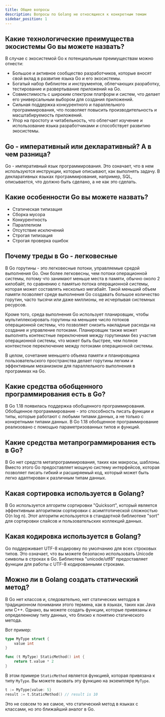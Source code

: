 ```yaml
---
title: Общие вопросы
description: Вопросы по Golang не относящиеся к конкретным темам
sidebar_position: 1
---
```


## Какие технологические преимущества экосистемы Go вы можете назвать?

В случае с экосистемой Go к потенциальным преимуществам можно отнести:

- Большое и активное сообщество разработчиков, которые вносят свой вклад в развитие языка Go и его экосистемы.
- Богатый набор библиотек и инструментов, облегчающих разработку, тестирование и развертывание приложений на Go.
- Совместимость с широким спектром платформ и систем, что делает его универсальным выбором для создания приложений.
- Сильная поддержка конкурентного и параллельного программирования, что позволяет повысить производительность и масштабируемость приложений.
- Упор на простоту и читабельность, что облегчает изучение и использование языка разработчиками и способствует развитию экосистемы.

## Go - императивный или декларативный? А в чем разница?

Go - императивный язык программирования. Это означает, что в нем используются инструкции, которые описывают, как выполнять задачу. В декларативных языках программирования, например, SQL, описывается, что должно быть сделано, а не как это сделать.

## Какие особенности Go вы можете назвать?

- Статическая типизация
- Сборка мусора
- Конкурентность
- Параллелизм
- Отсутствие исключений
- Строгая типизация
- Строгая проверка ошибок

## Почему треды в Go - легковесные

В Go горутины - это легковесные потоки, управляемые средой выполнения Go. Они более легковесны, чем потоки операционной системы, потому что занимают меньше места в памяти, обычно около 2 килобайт, по сравнению с памятью потока операционной системы, которая может составлять несколько мегабайт. Такой меньший объем памяти позволяет среде выполнения Go создавать большое количество горутин, часто тысячи или даже миллионы, не исчерпывая системных ресурсов.

Кроме того, среда выполнения Go использует планировщик, чтобы мультиплексировать горутины на меньшее число потоков операционной системы, что позволяет снизить накладные расходы на создание и управление потоками. Планировщик также может выполнять контекстные переключения между горутинами без участия операционной системы, что может быть быстрее, чем полное контекстное переключение между потоками операционной системы.

В целом, сочетание меньшего объема памяти и планировщика пользовательского пространства делает горутины легким и эффективным механизмом для параллельного выполнения в программах на Go.

## Какие средства обобщенного программирования есть в Go?
В Go 1.18 появилась поддержка обобщенного программирования. Обобщенное программирование - это способность писать функции и типы, которые работают с любыми типами данных, а не только с конкретными типами данных. В Go 1.18 обобщенное программирование реализовано с помощью параметризованных типов и функций.

## Какие средства метапрограммирования есть в Go?
В Go нет средств метапрограммирования, таких как макросы, шаблоны. Вместо этого Go предоставляет мощную систему интерфейсов, которая позволяет писать гибкий и расширяемый код, который может быть легко адаптирован к различным типам данных.

## Какая сортировка используется в Golang?

В Go используется алгоритм сортировки "Quicksort", который является эффективным алгоритмом сортировки с асимптотической сложностью O(n log n). Этот алгоритм используется в стандартной библиотеке "sort" для сортировки слайсов и пользовательских коллекций данных.

## Какая кодировка используется в Golang?

Go поддерживает UTF-8 кодировку по умолчанию для всех строковых типов. Это означает, что вы можете безопасно использовать Unicode символы в строках в Go. Библиотека "unicode/utf8" предоставляет функции для работы с UTF-8 кодированными строками.

## Можно ли в Golang создать статический метод?

В Go нет классов и, следовательно, нет статических методов в традиционном понимании этого термина, как в языках, таких как Java или C++. Однако, вы можете создать функции, которые привязаны к определенному типу данных, что близко к понятию статического метода.

Вот пример:

```go
type MyType struct {
    value int
}

func (t MyType) StaticMethod() int {
    return t.value * 2
}
```

В этом примере `StaticMethod` является функцией, которая привязана к типу `MyType`. Вы можете вызвать эту функцию на экземпляре `MyType`.

```go
t := MyType{value: 5}
result := t.StaticMethod() // result is 10
```

Это не совсем то же самое, что статический метод в языках с классами, но это ближайший аналог в Go.